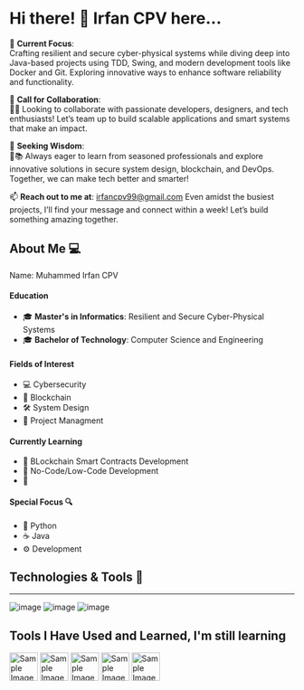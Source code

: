 # **Hi there! 👋 Irfan CPV here...**  

📐 **Current Focus**:  
Crafting resilient and secure cyber-physical systems while diving deep into Java-based projects using TDD, Swing, and modern development tools like Docker and Git. Exploring innovative ways to enhance software reliability and functionality.  

👯 **Call for Collaboration**:  
🤝💡 Looking to collaborate with passionate developers, designers, and tech enthusiasts! Let’s team up to build scalable applications and smart systems that make an impact.  

🤔 **Seeking Wisdom**:  
🧭📚 Always eager to learn from seasoned professionals and explore innovative solutions in secure system design, blockchain, and DevOps. Together, we can make tech better and smarter!  

📫 **Reach out to me at**: irfancpv99@gmail.com
Even amidst the busiest projects, I’ll find your message and connect within a week! Let’s build something amazing together.  



## **About Me 💻** 


Name: Muhammed Irfan CPV 

#### **Education**  
- 🎓 **Master's in Informatics**: Resilient and Secure Cyber-Physical Systems   
- 🎓 **Bachelor of Technology**: Computer Science and Engineering   

#### **Fields of Interest**  
- 💻 Cybersecurity
- 🔗 Blockchain
- 🛠️ System Design
- 💼 Project Managment

#### **Currently Learning**  
- 📜 BLockchain Smart Contracts  Development
- 🚀 No-Code/Low-Code Development
- 🧠  


#### **Special Focus 🔍**  
- 🐍 Python
- ☕ Java
- ⚙️ Development 

## **Technologies & Tools 🔧**  
----
![image](https://github.com/user-attachments/assets/51415c77-9c64-4f7c-a972-b1d80016b03f) ![image](https://github.com/user-attachments/assets/444fcc15-ed2d-4878-91fe-d96f6895c79f) ![image](https://github.com/user-attachments/assets/dae41fe1-d5b2-4eae-bde3-ce338bc3bcf0)

## Tools I Have Used and Learned, I'm still learning
<img src="https://github.com/user-attachments/assets/69ec6405-a5b6-48e7-8c2f-acd90ec6f79f" alt="Sample Image 0" width="50" hieght="50"> 
<img src="(https://github.com/user-attachments/assets/ab5bdfbd-6910-40af-9c72-4ea3eca5ae5c)" alt="Sample Image 1" width="50" hieght="50">
<img src="https://github.com/user-attachments/assets/6c3b1b5e-474d-4818-ab7f-3ae4a3b1c0ec" alt="Sample Image 2" width="50" hieght="50">
<img src="https://github.com/user-attachments/assets/fcb8268f-8836-4072-8236-750d76df5218" alt="Sample Image 3" width="50" hieght="50">
<img src="https://github.com/user-attachments/assets/45d1cc0e-8d02-4f5d-b694-24624274f31e" alt="Sample Image 1" width="50" hieght="50">







